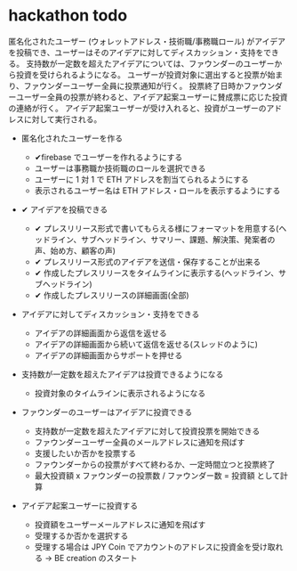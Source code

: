 # hackathon todo

匿名化されたユーザー (ウォレットアドレス・技術職/事務職ロール) がアイデアを投稿でき、ユーザーはそのアイデアに対してディスカッション・支持をできる。
支持数が一定数を超えたアイデアについては、ファウンダーのユーザーから投資を受けられるようになる。
ユーザーが投資対象に選出すると投票が始まり、ファウンダーユーザー全員に投票通知が行く。
投票終了日時かファウンダーユーザー全員の投票が終わると、アイデア起案ユーザーに賛成票に応じた投資の連絡が行く。
アイデア起案ユーザーが受け入れると、投資がユーザーのアドレスに対して実行される。

- 匿名化されたユーザーを作る

  - ✔firebase でユーザーを作れるようにする
  - ユーザーは事務職か技術職のロールを選択できる
  - ユーザーに 1 対 1 で ETH アドレスを割当てられるようにする
  - 表示されるユーザー名は ETH アドレス・ロールを表示するようにする

- ✔ アイデアを投稿できる

  - ✔ プレスリリース形式で書いてもらえる様にフォーマットを用意する(ヘッドライン、サブヘッドライン、サマリー、課題、解決策、発案者の声、始め方、顧客の声)
  - ✔ プレスリリース形式のアイデアを送信・保存することが出来る
  - ✔ 作成したプレスリリースをタイムラインに表示する(ヘッドライン、サブヘッドライン)
  - ✔ 作成したプレスリリースの詳細画面(全部)

- アイデアに対してディスカッション・支持をできる

  - アイデアの詳細画面から返信を返せる
  - アイデアの詳細画面から続いて返信を返せる(スレッドのように)
  - アイデアの詳細画面からサポートを押せる

- 支持数が一定数を超えたアイデアは投資できるようになる

  - 投資対象のタイムラインに表示されるようになる

- ファウンダーのユーザーはアイデアに投資できる

  - 支持数が一定数を超えたアイデアに対して投資投票を開始できる
  - ファウンダーユーザー全員のメールアドレスに通知を飛ばす
  - 支援したいか否かを投票する
  - ファウンダーからの投票がすべて終わるか、一定時間立つと投票終了
  - 最大投資額 x ファウンダーの投票数 / ファウンダー数 = 投資額 として計算

- アイデア起案ユーザーに投資する
  - 投資額をユーザーメールアドレスに通知を飛ばす
  - 受理するか否かを選択する
  - 受理する場合は JPY Coin でアカウントのアドレスに投資金を受け取れる -> BE creation のスタート
